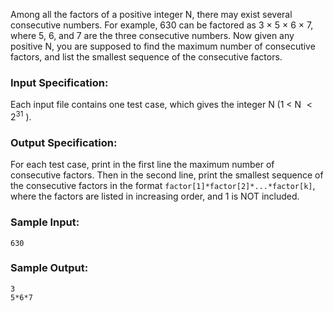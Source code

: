 <!-- Title
Consecutive Factors (20)
-->
Among all the factors of a positive integer N, there may exist several
consecutive numbers. For example, 630 can be factored as 3 $\times$ 5 $\times$
6 $\times$ 7, where 5, 6, and 7 are the three consecutive numbers. Now given
any positive N, you are supposed to find the maximum number of consecutive
factors, and list the smallest sequence of the consecutive factors.

### Input Specification:

Each input file contains one test case, which gives the integer N (1 $<$ N
$<2^{31}$ ).

### Output Specification:

For each test case, print in the first line the maximum number of consecutive
factors. Then in the second line, print the smallest sequence of the
consecutive factors in the format `factor[1]*factor[2]*...*factor[k]`, where
the factors are listed in increasing order, and 1 is NOT included.

### Sample Input:

    
    
    630
    

### Sample Output:

    
    
    3
    5*6*7
    

